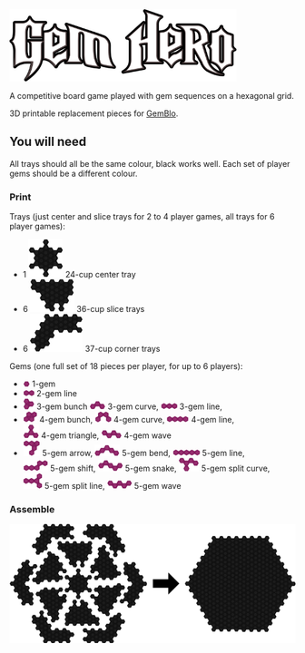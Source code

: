 <img alt="Gem Hero" src="https://raw.githubusercontent.com/TassSinclair/GemHero/master/logo.png" width="400" />

A competitive board game played with gem sequences on a hexagonal grid.

3D printable replacement pieces for [GemBlo](http://boardgamez.co.kr/shop/goods/goods_view.php?goodsno=53&category=003010).

## You will need

All trays should all be the same colour, black works well. Each set of player gems should be a different colour.

### Print

Trays (just center and slice trays for 2 to 4 player games, all trays for 6 player games):
  - 1 <img src="https://raw.githubusercontent.com/TassSinclair/GemHero/master/trays/24-cup-center-tray.png" /> 24-cup center tray
  - 6 <img src="https://raw.githubusercontent.com/TassSinclair/GemHero/master/trays/36-cup-slice-tray.png" /> 36-cup slice trays
  - 6 <img src="https://raw.githubusercontent.com/TassSinclair/GemHero/master/trays/37-cup-corner-tray.png" /> 37-cup corner trays

Gems (one full set of 18 pieces per player, for up to 6 players):
- <img src="https://raw.githubusercontent.com/TassSinclair/GemHero/master/gems/1-gem.png" /> 1-gem
- <img src="https://raw.githubusercontent.com/TassSinclair/GemHero/master/gems/2-gem-line.png" /> 2-gem line
- <img src="https://raw.githubusercontent.com/TassSinclair/GemHero/master/gems/3-gem-triangle.png" /> 3-gem bunch
  <img src="https://raw.githubusercontent.com/TassSinclair/GemHero/master/gems/3-gem-curve.png" /> 3-gem curve,
  <img src="https://raw.githubusercontent.com/TassSinclair/GemHero/master/gems/3-gem-line.png" /> 3-gem line,
- <img src="https://raw.githubusercontent.com/TassSinclair/GemHero/master/gems/4-gem-diamond.png" /> 4-gem bunch, 
  <img src="https://raw.githubusercontent.com/TassSinclair/GemHero/master/gems/4-gem-curve.png" /> 4-gem curve, 
  <img src="https://raw.githubusercontent.com/TassSinclair/GemHero/master/gems/4-gem-line.png" /> 4-gem line, 
  <br />
  <img src="https://raw.githubusercontent.com/TassSinclair/GemHero/master/gems/4-gem-triangle.png" /> 4-gem triangle,
  <img src="https://raw.githubusercontent.com/TassSinclair/GemHero/master/gems/4-gem-wave.png" /> 4-gem wave
- <img src="https://raw.githubusercontent.com/TassSinclair/GemHero/master/gems/5-gem-arrow.png" /> 5-gem arrow,
  <img src="https://raw.githubusercontent.com/TassSinclair/GemHero/master/gems/5-gem-bend.png" /> 5-gem bend,
  <img src="https://raw.githubusercontent.com/TassSinclair/GemHero/master/gems/5-gem-line.png" /> 5-gem line,
  <br />
  <img src="https://raw.githubusercontent.com/TassSinclair/GemHero/master/gems/5-gem-shift.png" /> 5-gem shift,
  <img src="https://raw.githubusercontent.com/TassSinclair/GemHero/master/gems/5-gem-snake.png" /> 5-gem snake,
  <img src="https://raw.githubusercontent.com/TassSinclair/GemHero/master/gems/5-gem-split-curve.png" /> 5-gem split curve,
  <br />
  <img src="https://raw.githubusercontent.com/TassSinclair/GemHero/master/gems/5-gem-split-line.png" /> 5-gem split line,
  <img src="https://raw.githubusercontent.com/TassSinclair/GemHero/master/gems/5-gem-wave.png" /> 5-gem wave

### Assemble 
  <img alt="Joining trays" src="https://raw.githubusercontent.com/TassSinclair/GemHero/master/trays/joining-trays.png" /> 
